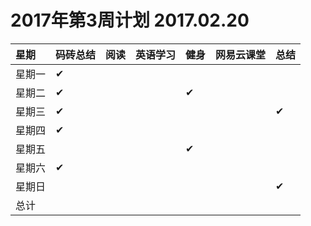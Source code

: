 # 2017年第3周计划 2017.02.20

 星期|码砖总结|阅读|英语学习|健身|网易云课堂|总结
:-----------|:------------|:--------|:---------|:---------|:---------|:---------
星期一|✔| | | | | |
星期二|✔| | |✔| | |
星期三|✔| | | | |✔|
星期四|✔| | | | | |
星期五| | | |✔| | |
星期六|✔| | | | | |
星期日| | | | | |✔|
总计| | | | | | |